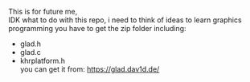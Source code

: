 This is for future me,  
IDK what to do with this repo, i need to think of ideas to learn graphics programming
you have to get the zip folder including:  
- glad.h  
- glad.c  
- khrplatform.h  
you can get it from: https://glad.dav1d.de/  

